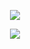 <div align="center">
  
![](https://komarev.com/ghpvc/?username=LUMlNE&label=☆&style=flat-plastic&color=c4a08d)
</div>
<p align="center">
  <img src="https://files.catbox.moe/r4xfx7.png"></img></a>
</p>
<div align="center">
